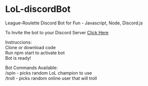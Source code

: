 # LoL-discordBot

League-Roulette Discord Bot for Fun - Javascript, Node, Discord.js

To Invite the bot to your Discord Server [Click Here](https://discord.com/api/oauth2/authorize?client_id=1002349680388223139&permissions=2147493888&scope=bot%20applications.commands)

Instruccions:
<br/>
Clone or download code<br/>
Run npm start to activate bot<br/>
Bot is ready!

Bot Commands Available:
<br/>
/spin - picks random LoL champion to use
<br/>
/troll - picks random online user that will troll
